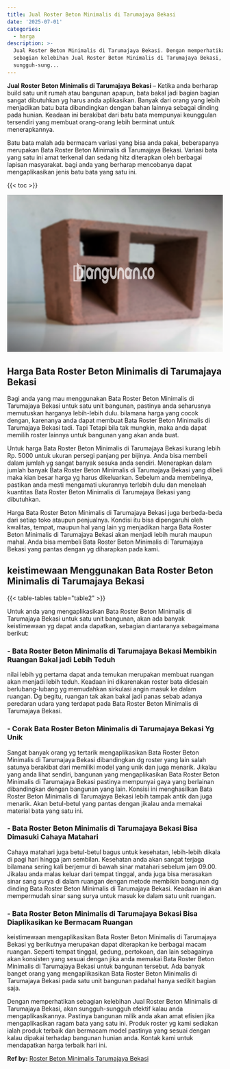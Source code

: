 ```yaml
---
title: Jual Roster Beton Minimalis di Tarumajaya Bekasi
date: '2025-07-01'
categories:
  - harga
description: >-
  Jual Roster Beton Minimalis di Tarumajaya Bekasi. Dengan memperhatikan
  sebagian kelebihan Jual Roster Beton Minimalis di Tarumajaya Bekasi, akan
  sungguh-sung...
---
```


**Jual Roster Beton Minimalis di Tarumajaya Bekasi** – Ketika anda berharap build satu unit rumah atau bangunan apapun, bata bakal jadi bagian bagian sangat dibutuhkan yg harus anda aplikasikan. Banyak dari orang yang lebih menjadikan batu bata dibandingkan dengan bahan lainnya sebagai dinding pada hunian. Keadaan ini berakibat dari batu bata mempunyai keunggulan tersendiri yang membuat orang-orang lebih berminat untuk menerapkannya.

Batu bata malah ada bermacam variasi yang bisa anda pakai, beberapanya merupakan Bata Roster Beton Minimalis di Tarumajaya Bekasi. Variasi bata yang satu ini amat terkenal dan sedang hitz diterapkan oleh berbagai lapisan masyarakat. bagi anda yang berharap mencobanya dapat mengaplikasikan jenis batu bata yang satu ini.

{{< toc >}}

![Jual Roster Beton Minimalis di Tarumajaya Bekasi](/images/bata-roster-minimalis-35.png)

## Harga Bata Roster Beton Minimalis di Tarumajaya Bekasi

Bagi anda yang mau menggunakan Bata Roster Beton Minimalis di Tarumajaya Bekasi untuk satu unit bangunan, pastinya anda seharusnya memutuskan harganya lebih-lebih dulu. bilamana harga yang cocok dengan, karenanya anda dapat membuat Bata Roster Beton Minimalis di Tarumajaya Bekasi tadi. Tapi Tetapi bila tak mungkin, maka anda dapat memilih roster lainnya untuk bangunan yang akan anda buat.

Untuk harga Bata Roster Beton Minimalis di Tarumajaya Bekasi kurang lebih Rp. 5000 untuk ukuran persegi panjang per bijinya. Anda bisa membeli dalam jumlah yg sangat banyak sesuka anda sendiri. Menerapkan dalam jumlah banyak Bata Roster Beton Minimalis di Tarumajaya Bekasi yang dibeli maka kian besar harga yg harus dikeluarkan. Sebelum anda membelinya, pastikan anda mesti mengamati ukurannya terlebih dulu dan menelaah kuantitas Bata Roster Beton Minimalis di Tarumajaya Bekasi yang dibutuhkan.

Harga Bata Roster Beton Minimalis di Tarumajaya Bekasi juga berbeda-beda dari setiap toko ataupun penjualnya. Kondisi itu bisa dipengaruhi oleh kwalitas, tempat, maupun hal yang lain yg menjadikan harga Bata Roster Beton Minimalis di Tarumajaya Bekasi akan menjadi lebih murah maupun mahal. Anda bisa membeli Bata Roster Beton Minimalis di Tarumajaya Bekasi yang pantas dengan yg diharapkan pada kami.

## keistimewaan Menggunakan Bata Roster Beton Minimalis di Tarumajaya Bekasi

{{< table-tables table="table2" >}}

Untuk anda yang mengaplikasikan Bata Roster Beton Minimalis di Tarumajaya Bekasi untuk satu unit bangunan, akan ada banyak keistimewaan yg dapat anda dapatkan, sebagian diantaranya sebagaimana berikut:

### \- Bata Roster Beton Minimalis di Tarumajaya Bekasi Membikin Ruangan Bakal jadi Lebih Teduh

nilai lebih yg pertama dapat anda temukan merupakan membuat ruangan akan menjadi lebih teduh. Keadaan ini dikarenakan roster bata didesain berlubang-lubang yg memudahkan sirkulasi angin masuk ke dalam ruangan. Dg begitu, ruangan tak akan bakal jadi panas sebab adanya peredaran udara yang terdapat pada Bata Roster Beton Minimalis di Tarumajaya Bekasi.

### \- Corak Bata Roster Beton Minimalis di Tarumajaya Bekasi Yg Unik

Sangat banyak orang yg tertarik mengaplikasikan Bata Roster Beton Minimalis di Tarumajaya Bekasi dibandingkan dg roster yang lain salah satunya berakibat dari memiliki model yang unik dan juga menarik. Jikalau yang anda lihat sendiri, bangunan yang mengaplikasikan Bata Roster Beton Minimalis di Tarumajaya Bekasi pastinya mempunyai gaya yang berlainan dibandingkan dengan bangunan yang lain. Konsisi ini menghasilkan Bata Roster Beton Minimalis di Tarumajaya Bekasi lebih tampak antik dan juga menarik. Akan betul-betul yang pantas dengan jikalau anda memakai material bata yang satu ini.

### \- Bata Roster Beton Minimalis di Tarumajaya Bekasi Bisa Dimasuki Cahaya Matahari

Cahaya matahari juga betul-betul bagus untuk kesehatan, lebih-lebih dikala di pagi hari hingga jam sembilan. Kesehatan anda akan sangat terjaga bilamana sering kali berjemur di bawah sinar matahari sebelum jam 09.00. Jikalau anda malas keluar dari tempat tinggal, anda juga bisa merasakan sinar sang surya di dalam ruangan dengan metode membikin bangunan dg dinding Bata Roster Beton Minimalis di Tarumajaya Bekasi. Keadaan ini akan mempermudah sinar sang surya untuk masuk ke dalam satu unit ruangan.

### \- Bata Roster Beton Minimalis di Tarumajaya Bekasi Bisa Diaplikasikan ke Bermacam Ruangan

keistimewaan mengaplikasikan Bata Roster Beton Minimalis di Tarumajaya Bekasi yg berikutnya merupakan dapat diterapkan ke berbagai macam ruangan. Seperti tempat tinggal, gedung, pertokoan, dan lain sebagainya akan konsisten yang sesuai dengan jika anda memakai Bata Roster Beton Minimalis di Tarumajaya Bekasi untuk bangunan tersebut. Ada banyak banget orang yang mengaplikasikan Bata Roster Beton Minimalis di Tarumajaya Bekasi pada satu unit bangunan padahal hanya sedikit bagian saja.

Dengan memperhatikan sebagian kelebihan Jual Roster Beton Minimalis di Tarumajaya Bekasi, akan sungguh-sungguh efektif kalau anda mengaplikasikannya. Pastinya bangunan milik anda akan amat efisien jika mengaplikasikan ragam bata yang satu ini. Produk roster yg kami sediakan ialah produk terbaik dan bermacam model pastinya yang sesuai dengan kalau dipakai terhadap bangunan hunian anda. Kontak kami untuk mendapatkan harga terbaik hari ini.

**Ref by:** [Roster Beton Minimalis Tarumajaya Bekasi](https://id.wikipedia.org/wiki/Roster)
